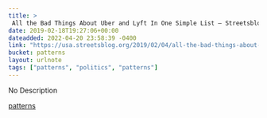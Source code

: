 ```yaml
---
title: > 
 All the Bad Things About Uber and Lyft In One Simple List – Streetsblog USA
date: 2019-02-18T19:27:06+00:00
dateadded: 2022-04-20 23:58:39 -0400
link: "https://usa.streetsblog.org/2019/02/04/all-the-bad-things-about-uber-and-lyft-in-one-simple-list/"
bucket: patterns
layout: urlnote
tags: ["patterns", "politics", "patterns"]
--- 
```

No Description
 <!-- end excerpt --> 
<div class='bucket'><a class='internal-link' href='/buckets/patterns'>patterns</a></div> 
